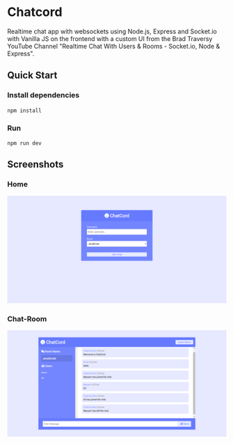 # Chatcord

Realtime chat app with websockets using Node.js, Express and Socket.io with Vanilla JS on the frontend with a custom UI from the Brad Traversy YouTube Channel "Realtime Chat With Users & Rooms - Socket.io, Node & Express".

## Quick Start

### Install dependencies

```
npm install
```

### Run

```
npm run dev
```

## Screenshots

### Home

![](screenshots/Home.png)

### Chat-Room

![](screenshots/Chat-Room.png)

